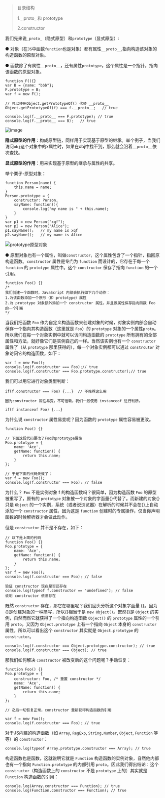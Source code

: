 > 目录结构
>
> 1._ proto_ 和 prototype
>
> 2.constructor

我们先来说`_proto_`（隐式原型）和`prototype`（显式原型）:

● 对象（在`JS`中函数`function`也是对象）都有属性`__proto__`,指向构造该对象的构造函数的原型对象。

● 函数除了有属性`__proto__`，还有属性`prototype`，这个属性是一个指针，指向该函数的原型对象。

    function F(){}
    var B = {name: "bbb"};
    F.prototype = B;
    var f = new F();
    
    // 可以使用Object.getPrototypeOf() 代替 __proto__
    Object.getPrototypeOf(f) === f.__proto__;   // true
    
    console.log(f.__proto__ === F.prototype); // true
    console.log(f.__proto__ === B);   // true

![image](http://img.blog.csdn.net/20131112143012281?watermark/2/text/aHR0cDovL2Jsb2cuY3Nkbi5uZXQvY3VldzE5ODc=/font/5a6L5L2T/fontsize/400/fill/I0JBQkFCMA==/dissolve/70/gravity/SouthEast)

**隐式原型的作用**：构成原型链，同样用于实现基于原型的继承。举个例子，当我们访问`obj`这个对象中的x属性时，如果在obj中找不到，那么就会沿着`__proto__`依次查找。

**显式原型的作用**：用来实现基于原型的继承与属性的共享。

举个栗子-原型对象：

    function Person(name) {
        this.name = name;
    }
    Person.prototype = {
        constructor: Person,
        sayName: function(){
            console.log("my name is " + this.name);
        }
    }
    var p1 = new Person("xqf");
    var p2 = new Person("Alice");
    p1.sayName();   // my name is xqf
    p2.sayName();   // my name is Alice

![prototype原型对象](http://img.blog.csdn.net/20161208183943943?watermark/2/text/aHR0cDovL2Jsb2cuY3Nkbi5uZXQvbGlnYW5nMjU4NTExNg==/font/5a6L5L2T/fontsize/400/fill/I0JBQkFCMA==/dissolve/70/gravity/SouthEast)

● 原型对象也有一个属性，叫做`constructor`，这个属性包含了一个指针，指回原构造函数。`constructor` 属性是专门为 `function` 而设计的，它存在于每一个 `function` 的 `prototype` 属性中。这个 `constructor` 保存了指向 `function` 的一个引用。

    function Foo() {}
    /*
    我们创建一个函数时，JavaScript 内部会执行如下几个动作：
    1.为该函数添加一个原形（即 prototype）属性 
    2.为 prototype 对象额外添加一个 constructor 属性，并且该属性保存指向函数 Foo 的一个引用
    */

当我们把函数 `Foo` 作为自定义构造函数来创建对象的时候，对象实例内部会自动保存一个指向其构造函数（这里就是 `Foo`）的 `prototype` 对象的一个属性`proto`。 所以我们在每一个对象实例中就可以访问构造函数的 `prototype` 所有拥有的全部属性和方法，就好像它们是实例自己的一样。当然该实例也有一个 `constructor` 属性了（从 `prototype` 那里获得的），每一个对象实例都可以通过 `constrcutor` 对象访问它的构造函数，如下：

    var f = new Foo();
    console.log(f.constructor === Foo);// true
    console.log(f.constructor === Foo.prototype.constructor);// true


我们可以用它进行对象类型判断：

    if(f.constructor === Foo) {...}  // 不推荐这么用
    
    因为constructor 属性易变，不可信赖，我们一般使用 instanceof 进行判断。
    
    if(f instanceof Foo) {...}

为什么说 `constructor` 属性易变呢？因为函数的 `prototype` 属性容易被更改。

    function Foo() {}
    
    // 下面这段代码更改了Foo的prototype属性
    Foo.prototype = {
        name: 'Ace',
        getName: function() {
            return this.name;
        }
    };

    // 于是下面的代码失效了：
    var f = new Foo();
    console.log(f.constructor === Foo); // false
    
为什么？ `Foo` 不是实例对象 f 的构造函数吗？很简单，因为构造函数 `Foo` 的原型被重写了，原有的 `prototype` 对象被一个对象的字面量{}代替了。而新建的对象{}只是 `Object` 的一个实例，系统（或者说浏览器）在解析的时候并不会在{}上自动添加一个 `constructor` 属性，因为这是 `function` 创建时的专属操作，仅当你声明函数的时候解析器才会做此动作。

但是 `constructor` 并不是不存在，如下：

    // 以下是上面的代码
    function Foo() {}
    Foo.prototype = {
        name: 'Ace',
        getName: function() {
            return this.name;
        }
    };
    var f = new Foo();
    console.log(f.constructor === Foo); // false
    
    验证 constructor 现在是否还存在
    console.log(typeof f.constructor == 'undefined'); // false
    说明 constructor 依旧存在

既然 `constructor` 存在，那它在哪里呢？我们回头分析这个对象字面量 
{}。因为{}是创建对象的一种简写，所以{}相当于是 `new Object()`。既然{}是 `Object` 的实例，自然而然它就获得了一个指向构造函数 `Object()` 的 `prototype` 属性的一个引用 `proto`。又因为 `Object.prototype` 上有一个指向 `Object` 本身的 `constructor` 属性，所以可以看出这个 `constructor` 其实就是 `Object.prototype` 的 `constructor`。

    console.log(f.constructor === Object.prototype.constructor); // true
    console.log(f.constructor === Object); // true
    
那我们如何解决 `constructor` 被改变后的这个问题呢？手动恢复：

    function Foo() {}
    Foo.prototype = {
        constructor: Foo, /* 重置 constructor */
        name: 'Ace',
        getName: function() {
            return this.name;
        }
    };
    
    // 之后一切恢复正常，constructor 重新获得构造函数的引用
    
    var f = new Foo();
    console.log(f.constructor === Foo); // true
    
对于JS内建的构造函数（如 `Array`, `RegExp`, `String,Number`, `Object`, `Function` 等等）的 `constructor`：

    console.log(typeof Array.prototype.constructor === Array); // true
    
构造函数也是函数，这就说明它就是 `Function` 构造函数的实例对象，自然他内部也有一个指向 `Function.prototype` 的内部引用 `proto`。因此我们得出结论：这个 `constructor`（构造函数上的 `constructor` 不是 `prototype` 上的）其实就是 `Function` 构造函数的引用：

    console.log(Array.constructor === Function); // true
    console.log(Function.constructor === Function); // true